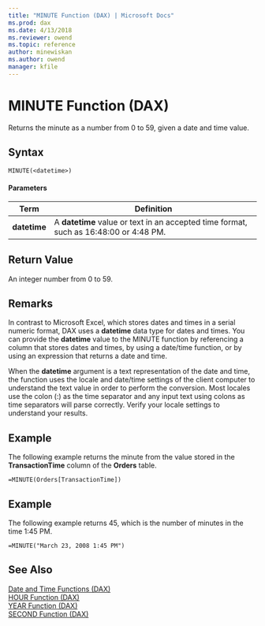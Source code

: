 ```yaml
---
title: "MINUTE Function (DAX) | Microsoft Docs"
ms.prod: dax
ms.date: 4/13/2018
ms.reviewer: owend
ms.topic: reference
author: minewiskan
ms.author: owend
manager: kfile
---
```

# MINUTE Function (DAX)
Returns the minute as a number from 0 to 59, given a date and time value.  
  
## Syntax  
  
```  
MINUTE(<datetime>)  
```  
  
#### Parameters  
  
|Term|Definition|  
|--------|--------------|  
|**datetime**|A **datetime** value or text in an accepted time format, such as 16:48:00 or 4:48 PM.|  
  
## Return Value  
An integer number from 0 to 59.  
  
## Remarks  
In contrast to Microsoft Excel, which stores dates and times in a serial numeric format, DAX uses a **datetime** data type for dates and times. You can provide the **datetime** value to the MINUTE function by referencing a column that stores dates and times, by using a date/time function, or by using an expression that returns a date and time.  
  
When the **datetime** argument is a text representation of the date and time, the function uses the locale and date/time settings of the client computer to understand the text value in order to perform the conversion. Most locales use the colon (:) as the time separator and any input text using colons as time separators will parse correctly. Verify your locale settings to understand your results.  
  
## Example  
The following example returns the minute from the value stored in the **TransactionTime** column of the **Orders** table.  
  
```  
=MINUTE(Orders[TransactionTime])  
```  
  
## Example  
The following example returns 45, which is the number of minutes in the time 1:45 PM.  
  
```  
=MINUTE("March 23, 2008 1:45 PM")  
```  
  
## See Also  
[Date and Time Functions &#40;DAX&#41;](date-and-time-functions-dax.md)  
[HOUR Function &#40;DAX&#41;](hour-function-dax.md)  
[YEAR Function &#40;DAX&#41;](year-function-dax.md)  
[SECOND Function &#40;DAX&#41;](second-function-dax.md)  
  
